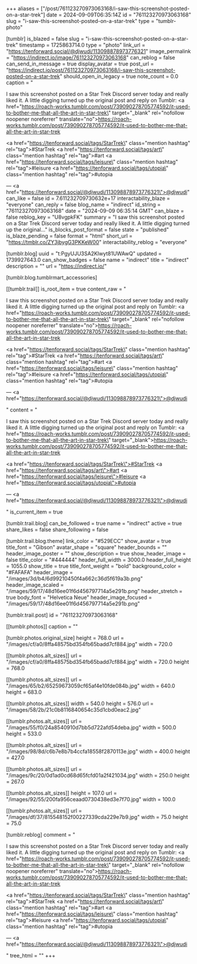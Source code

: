 +++
aliases = ["/post/761123270973063168/i-saw-this-screenshot-posted-on-a-star-trek"]
date = 2024-09-09T06:35:14Z
id = "761123270973063168"
slug = "i-saw-this-screenshot-posted-on-a-star-trek"
type = "tumblr-photo"

[tumblr]
is_blazed = false
slug = "i-saw-this-screenshot-posted-on-a-star-trek"
timestamp = 1725863714.0
type = "photo"
link_url = "https://tenforward.social/@djwudi/113098878973776321"
image_permalink = "https://indirect.io/image/761123270973063168"
can_reblog = false
can_send_in_message = true
display_avatar = true
post_url = "https://indirect.io/post/761123270973063168/i-saw-this-screenshot-posted-on-a-star-trek"
should_open_in_legacy = true
note_count = 0.0
caption = "<p>I saw this screenshot posted on a Star Trek Discord server today and really liked it. A little digging turned up the original post and reply on Tumblr: <a href=\"https://roach-works.tumblr.com/post/739090278705774592/it-used-to-bother-me-that-all-the-art-in-star-trek\" target=\"_blank\" rel=\"nofollow noopener noreferrer\" translate=\"no\">https://roach-works.tumblr.com/post/739090278705774592/it-used-to-bother-me-that-all-the-art-in-star-trek</a></p><p><a href=\"https://tenforward.social/tags/StarTrek\" class=\"mention hashtag\" rel=\"tag\">#StarTrek</a> <a href=\"https://tenforward.social/tags/art\" class=\"mention hashtag\" rel=\"tag\">#art</a> <a href=\"https://tenforward.social/tags/leisure\" class=\"mention hashtag\" rel=\"tag\">#leisure</a> <a href=\"https://tenforward.social/tags/utopia\" class=\"mention hashtag\" rel=\"tag\">#utopia</a></p> — <a href=\"https://tenforward.social/@djwudi/113098878973776321\">@djwudi</a>"
can_like = false
id = 7.611232709730632e+17
interactability_blaze = "everyone"
can_reply = false
blog_name = "indirect"
id_string = "761123270973063168"
date = "2024-09-09 06:35:14 GMT"
can_blaze = false
reblog_key = "U8vgpkFK"
summary = "I saw this screenshot posted on a Star Trek Discord server today and really liked it. A little digging turned up the original..."
is_blocks_post_format = false
state = "published"
is_blaze_pending = false
format = "html"
short_url = "https://tmblr.co/ZY3jbygG3PKKeW00"
interactability_reblog = "everyone"

[tumblr.blog]
uuid = "t:PgyUJU3SA2Klwyt81UWAwQ"
updated = 1739927643.0
can_show_badges = false
name = "indirect"
title = "indirect"
description = ""
url = "https://indirect.io/"

[tumblr.blog.tumblrmart_accessories]

[[tumblr.trail]]
is_root_item = true
content_raw = "<p><p>I saw this screenshot posted on a Star Trek Discord server today and really liked it. A little digging turned up the original post and reply on Tumblr: <a href=\"https://roach-works.tumblr.com/post/739090278705774592/it-used-to-bother-me-that-all-the-art-in-star-trek\" target=\"_blank\" rel=\"nofollow noopener noreferrer\" translate=\"no\">https://roach-works.tumblr.com/post/739090278705774592/it-used-to-bother-me-that-all-the-art-in-star-trek</a></p><p><a href=\"https://tenforward.social/tags/StarTrek\" class=\"mention hashtag\" rel=\"tag\">#StarTrek</a> <a href=\"https://tenforward.social/tags/art\" class=\"mention hashtag\" rel=\"tag\">#art</a> <a href=\"https://tenforward.social/tags/leisure\" class=\"mention hashtag\" rel=\"tag\">#leisure</a> <a href=\"https://tenforward.social/tags/utopia\" class=\"mention hashtag\" rel=\"tag\">#utopia</a></p> — <a href=\"https://tenforward.social/@djwudi/113098878973776321\">@djwudi</a></p>"
content = "<p><p>I saw this screenshot posted on a Star Trek Discord server today and really liked it. A little digging turned up the original post and reply on Tumblr: <a href=\"https://roach-works.tumblr.com/post/739090278705774592/it-used-to-bother-me-that-all-the-art-in-star-trek\" target=\"_blank\">https://roach-works.tumblr.com/post/739090278705774592/it-used-to-bother-me-that-all-the-art-in-star-trek</a></p><p><a href=\"https://tenforward.social/tags/StarTrek\">#StarTrek</a> <a href=\"https://tenforward.social/tags/art\">#art</a> <a href=\"https://tenforward.social/tags/leisure\">#leisure</a> <a href=\"https://tenforward.social/tags/utopia\">#utopia</a></p> &mdash; <a href=\"https://tenforward.social/@djwudi/113098878973776321\">@djwudi</a></p>"
is_current_item = true

[tumblr.trail.blog]
can_be_followed = true
name = "indirect"
active = true
share_likes = false
share_following = false

[tumblr.trail.blog.theme]
link_color = "#529ECC"
show_avatar = true
title_font = "Gibson"
avatar_shape = "square"
header_bounds = ""
header_image_poster = ""
show_description = true
show_header_image = false
title_color = "#444444"
header_full_width = 3000.0
header_full_height = 1055.0
show_title = true
title_font_weight = "bold"
background_color = "#FAFAFA"
header_image = "/images/3d/b4/6d99210450f4a662c36d5f619a3b.png"
header_image_scaled = "/images/59/17/48d16ee01f6d456797714a5e291b.png"
header_stretch = true
body_font = "Helvetica Neue"
header_image_focused = "/images/59/17/48d16ee01f6d456797714a5e291b.png"

[tumblr.trail.post]
id = "761123270973063168"

[[tumblr.photos]]
caption = ""

[tumblr.photos.original_size]
height = 768.0
url = "/images/cf/a0/8ffa48575bd354fb65badd7cf884.jpg"
width = 720.0

[[tumblr.photos.alt_sizes]]
url = "/images/cf/a0/8ffa48575bd354fb65badd7cf884.jpg"
width = 720.0
height = 768.0

[[tumblr.photos.alt_sizes]]
url = "/images/65/b2/65259673059cf65af4e10fde084b.jpg"
width = 640.0
height = 683.0

[[tumblr.photos.alt_sizes]]
width = 540.0
height = 576.0
url = "/images/58/2b/21c0b8116840654c35d1cbd0eac2.jpg"

[[tumblr.photos.alt_sizes]]
url = "/images/55/f0/24a8540910d7bb5d722afd54deba.jpg"
width = 500.0
height = 533.0

[[tumblr.photos.alt_sizes]]
url = "/images/98/8d/c6b7e8b7b4ccfa18558f2870113e.jpg"
width = 400.0
height = 427.0

[[tumblr.photos.alt_sizes]]
url = "/images/9c/20/0d1ad0cd68d65fcfd01a2f421034.jpg"
width = 250.0
height = 267.0

[[tumblr.photos.alt_sizes]]
height = 107.0
url = "/images/92/55/200fa956ceaad0730438ed3e7f70.jpg"
width = 100.0

[[tumblr.photos.alt_sizes]]
url = "/images/df/37/815548152f00227339cda229e7b9.jpg"
width = 75.0
height = 75.0

[tumblr.reblog]
comment = "<p><p>I saw this screenshot posted on a Star Trek Discord server today and really liked it. A little digging turned up the original post and reply on Tumblr: <a href=\"https://roach-works.tumblr.com/post/739090278705774592/it-used-to-bother-me-that-all-the-art-in-star-trek\" target=\"_blank\" rel=\"nofollow noopener noreferrer\" translate=\"no\">https://roach-works.tumblr.com/post/739090278705774592/it-used-to-bother-me-that-all-the-art-in-star-trek</a></p><p><a href=\"https://tenforward.social/tags/StarTrek\" class=\"mention hashtag\" rel=\"tag\">#StarTrek</a> <a href=\"https://tenforward.social/tags/art\" class=\"mention hashtag\" rel=\"tag\">#art</a> <a href=\"https://tenforward.social/tags/leisure\" class=\"mention hashtag\" rel=\"tag\">#leisure</a> <a href=\"https://tenforward.social/tags/utopia\" class=\"mention hashtag\" rel=\"tag\">#utopia</a></p> — <a href=\"https://tenforward.social/@djwudi/113098878973776321\">@djwudi</a></p>"
tree_html = ""
+++

